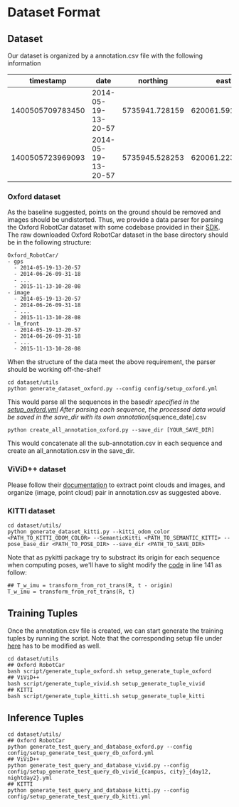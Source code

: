 # Dataset Format

## Dataset

<!-- ### Annotation -->

Our dataset is organized by a annotation.csv file with the following information

| timestamp        | date                | northing       | easting           | yaw                  | submap_path                                                                                               | img_path                                                                                                             |
| ---------------- | ------------------- | -------------- | ----------------- | -------------------- | --------------------------------------------------------------------------------------------------------- | -------------------------------------------------------------------------------------------------------------------- |
| 1400505709783450 | 2014-05-19-13-20-57 | 5735941.728159 | 620061.5917779999 | -0.11223730717958637 | /storage/user/lyun/Oxford_Robocar/dataset_every_5m_45runs/submap/2014-05-19-13-20-57/1400505709783450.npy | /storage/user/lyun/Oxford_Robocar/dataset_every_5m_45runs/image/undistorted/2014-05-19-13-20-57/1400505709783450.png |
| 1400505723969093 | 2014-05-19-13-20-57 | 5735945.528253 | 620061.2238309999 | -0.11404230717958645 | /storage/user/lyun/Oxford_Robocar/dataset_every_5m_45runs/submap/2014-05-19-13-20-57/1400505723969093.npy | /storage/user/lyun/Oxford_Robocar/dataset_every_5m_45runs/image/undistorted/2014-05-19-13-20-57/1400505723969093.png |

### Oxford dataset

As the baseline suggested, points on the ground should be removed and images should be undistorted. Thus, we provide a data parser for parsing the Oxford RobotCar dataset with some codebase provided in their [SDK](https://github.com/ori-mrg/robotcar-dataset-sdk). The raw downloaded Oxford RobotCar dataset in the base directory should be in the following structure:

```
Oxford_RobotCar/
- gps
  - 2014-05-19-13-20-57
  - 2014-06-26-09-31-18
  - ...
  - 2015-11-13-10-28-08
- image
  - 2014-05-19-13-20-57
  - 2014-06-26-09-31-18
  - ...
  - 2015-11-13-10-28-08
- lm_front
  - 2014-05-19-13-20-57
  - 2014-06-26-09-31-18
  - ...
  - 2015-11-13-10-28-08
```

When the structure of the data meet the above requirement, the parser should be working off-the-shelf

```
cd dataset/utils
python generate_dataset_oxford.py --config config/setup_oxford.yml
```

This would parse all the sequences in the base*dir specified in the [setup_oxford.yml](../dataset/utils/config/setup_oxford.yml)
After parsing each sequence, the processed data would be saved in the save_dir with its own annotation*[squence_date].csv

```
python create_all_annotation_oxford.py --save_dir [YOUR_SAVE_DIR]
```

This would concatenate all the sub-annotation.csv in each sequence and create an all_annotation.csv in the save_dir.

### ViViD++ dataset

Please follow their [documentation](https://visibilitydataset.github.io/1_about.html) to extract point clouds and images, and organize (image, point cloud) pair in annotation.csv as suggested above.

### KITTI dataset

```
cd dataset/utils/
python generate_dataset_kitti.py --kitti_odom_color <PATH_TO_KITTI_ODOM_COLOR> --SemanticKitti <PATH_TO_SEMANTIC_KITTI> --pose_base_dir <PATH_TO_POSE_DIR> --save_dir <PATH_TO_SAVE_DIR>
```

Note that as pykitti package try to substract its origin for each sequence when computing poses, we'll have to slight modify the [code](https://github.com/utiasSTARS/pykitti/blob/master/pykitti/utils.py) in line 141 as follow:

```
## T_w_imu = transform_from_rot_trans(R, t - origin)
T_w_imu = transform_from_rot_trans(R, t)
```

## Training Tuples

Once the annotation.csv file is created, we can start generate the training tuples by running the script. Note that the corresponding setup file under [here](../dataset/utils/config/) has to be modified as well.

```
cd dataset/utils
## Oxford RobotCar
bash script/generate_tuple_oxford.sh setup_generate_tuple_oxford
## ViViD++
bash script/generate_tuple_vivid.sh setup_generate_tuple_vivid
## KITTI
bash script/generate_tuple_kitti.sh setup_generate_tuple_kitti
```

## Inference Tuples

```
cd dataset/utils/
## Oxford RobotCar
python generate_test_query_and_database_oxford.py --config config/setup_generate_test_query_db_oxford.yml
## ViViD++
python generate_test_query_and_database_vivid.py --config config/setup_generate_test_query_db_vivid_{campus, city}_{day12, nightday2}.yml
## KITTI
python generate_test_query_and_database_kitti.py --config config/setup_generate_test_query_db_kitti.yml
```
